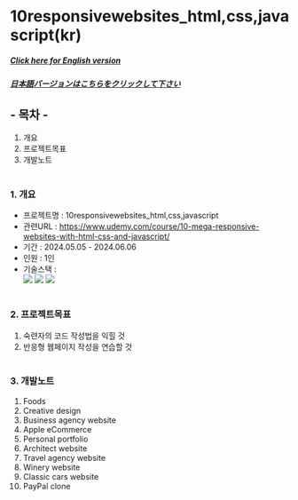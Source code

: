 # 10responsivewebsites_html,css,javascript(kr)

##### [Click here for English version](README_EN.md)

##### [日本語バージョンはこちらをクリックして下さい](README_JP.md)

## - 목차 -

1. 개요
2. 프로젝트목표
3. 개발노트
   </br>
   </br>

### 1. 개요

- 프로젝트명 : 10responsivewebsites_html,css,javascript
- 관련URL : https://www.udemy.com/course/10-mega-responsive-websites-with-html-css-and-javascript/
- 기간 : 2024.05.05 - 2024.06.06
- 인원 : 1인
- 기술스택 : </br>
  <img src="https://img.shields.io/badge/html-E34F26?style=for-the-badge&logo=html5&logoColor=white">
  <img src="https://img.shields.io/badge/css-1572B6?style=for-the-badge&logo=css3&logoColor=white">
  <img src="https://img.shields.io/badge/javascript-F7DF1E?style=for-the-badge&logo=javascript&logoColor=white">
  </br>
  </br>

### 2. 프로젝트목표

1. 숙련자의 코드 작성법을 익힐 것
2. 반응형 웹페이지 작성을 연습할 것
   </br>
   </br>

### 3. 개발노트

1. Foods
2. Creative design
3. Business agency website
4. Apple eCommerce
5. Personal portfolio
6. Architect website
7. Travel agency website
8. Winery website
9. Classic cars website
10. PayPal clone

